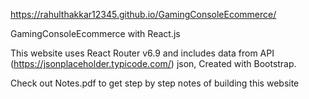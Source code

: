 https://rahulthakkar12345.github.io/GamingConsoleEcommerce/

GamingConsoleEcommerce with React.js

This website uses React Router v6.9 and includes data from API (https://jsonplaceholder.typicode.com/) json,
Created with Bootstrap.


Check out Notes.pdf to get step by step notes of building this website
